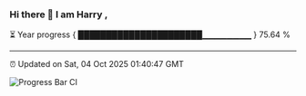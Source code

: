 ### Hi there 👋 I am Harry , 

⏳ Year progress { ██████████████████████▁▁▁▁▁▁▁▁ } 75.64 %

---

⏰ Updated on Sat, 04 Oct 2025 01:40:47 GMT

![Progress Bar CI](https://github.com/duykhang68/duykhang68/workflows/Progress%20Bar%20CI/badge.svg)
